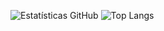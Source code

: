 <!--
## Hi there 👋 -->

![Estatísticas GitHub](https://github-readme-stats.vercel.app/api?username=FazTuDev&show_icons=true&theme=tokyonight)
![Top Langs](https://github-readme-stats.vercel.app/api/top-langs/?username=FazTuDev&layout=compact)


<!--
**FazTuDev/FazTuDev** is a ✨ _special_ ✨ repository because its `README.md` (this file) appears on your GitHub profile.

Here are some ideas to get you started:

- 🔭 I’m currently working on ...
- 🌱 I’m currently learning ...
- 👯 I’m looking to collaborate on ...
- 🤔 I’m looking for help with ...
- 💬 Ask me about ...
- 📫 How to reach me: ...
- 😄 Pronouns: ...
- ⚡ Fun fact: ...
-->
